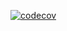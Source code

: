 [![codecov](https://codecov.io/gh/smorad/pogym/branch/master/graph/badge.svg?token=I47IDFZXSV)](https://codecov.io/gh/smorad/pogym)
